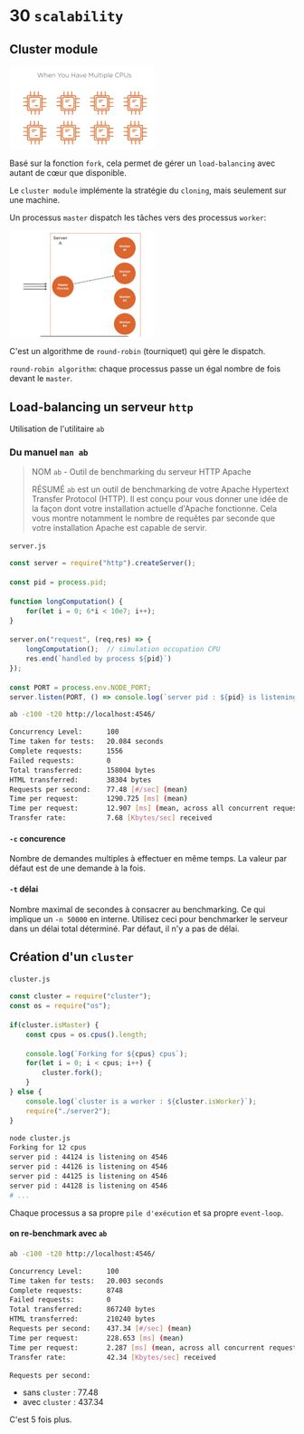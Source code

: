 # 30 `scalability`

## Cluster module

<img src="assets/Screenshot 2020-04-06 at 15.26.46.png" alt="Screenshot 2020-04-06 at 15.26.46" style="zoom: 25%;" />

Basé sur la fonction `fork`, cela permet de gérer un `load-balancing` avec autant de cœur que disponible.

Le `cluster module` implémente la stratégie du `cloning`, mais seulement sur une machine.

Un processus `master` dispatch les tâches vers des processus `worker`:

<img src="assets/Screenshot 2020-04-06 at 15.31.11.png" alt="Screenshot 2020-04-06 at 15.31.11" style="zoom:25%;" />

C'est un algorithme de `round-robin` (tourniquet) qui gère le dispatch.

`round-robin algorithm`: chaque processus passe un égal nombre de fois devant le `master`.

## Load-balancing un serveur `http`

Utilisation de l'utilitaire `ab`

### Du manuel `man ab`

>NOM
> `ab` - Outil  de benchmarking du serveur HTTP Apache
>
>RÉSUMÉ
>`ab` est un outil de benchmarking de votre Apache Hypertext Transfer Protocol (HTTP). Il est conçu pour vous donner une idée de la façon dont votre installation actuelle d'Apache fonctionne.  Cela vous montre notamment le nombre de requêtes par seconde que votre installation Apache est capable de servir.

`server.js`

```js
const server = require("http").createServer();

const pid = process.pid;

function longComputation() {
    for(let i = 0; 6*i < 10e7; i++);
}

server.on("request", (req,res) => {
    longComputation();  // simulation occupation CPU
    res.end(`handled by process ${pid}`)
});

const PORT = process.env.NODE_PORT;
server.listen(PORT, () => console.log(`server pid : ${pid} is listening on ${PORT}`));
```

```bash
ab -c100 -t20 http://localhost:4546/
```

```bash
Concurrency Level:      100
Time taken for tests:   20.084 seconds
Complete requests:      1556
Failed requests:        0
Total transferred:      158004 bytes
HTML transferred:       38304 bytes
Requests per second:    77.48 [#/sec] (mean)
Time per request:       1290.725 [ms] (mean)
Time per request:       12.907 [ms] (mean, across all concurrent requests)
Transfer rate:          7.68 [Kbytes/sec] received
```

#### `-c` concurence
Nombre de demandes multiples à effectuer en même temps. La valeur par défaut est de une demande à la fois.

#### `-t` délai
Nombre maximal de secondes à consacrer au benchmarking.  Ce qui implique un `-n 50000` en interne. Utilisez ceci pour benchmarker le serveur dans un délai total déterminé. Par défaut, il n'y a pas de  délai.

## Création d'un `cluster` 

`cluster.js`

```js
const cluster = require("cluster");
const os = require("os");

if(cluster.isMaster) {
    const cpus = os.cpus().length;

    console.log(`Forking for ${cpus} cpus`);
    for(let i = 0; i < cpus; i++) {
        cluster.fork();
    }
} else {
    console.log(`cluster is a worker : ${cluster.isWorker}`);
    require("./server2");
}
```

```bash
node cluster.js
Forking for 12 cpus
server pid : 44124 is listening on 4546
server pid : 44126 is listening on 4546
server pid : 44125 is listening on 4546
server pid : 44128 is listening on 4546
# ...
```

Chaque processus a sa propre `pile d'exécution` et sa propre `event-loop`.

#### on re-benchmark avec `ab`

```bash
ab -c100 -t20 http://localhost:4546/
```

```bash
Concurrency Level:      100
Time taken for tests:   20.003 seconds
Complete requests:      8748
Failed requests:        0
Total transferred:      867240 bytes
HTML transferred:       210240 bytes
Requests per second:    437.34 [#/sec] (mean)
Time per request:       228.653 [ms] (mean)
Time per request:       2.287 [ms] (mean, across all concurrent requests)
Transfer rate:          42.34 [Kbytes/sec] received
```

`Requests per second:` 

- sans `cluster` : 77.48
- avec `cluster` : 437.34

C'est 5 fois plus.